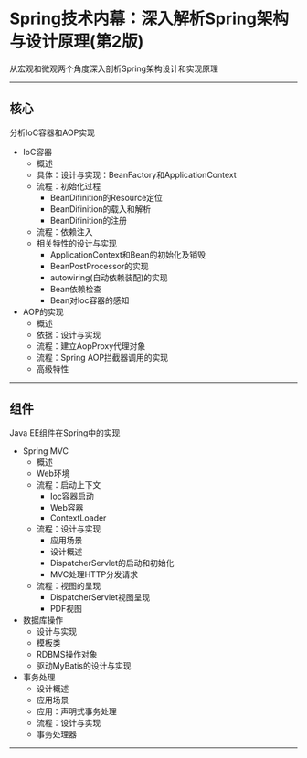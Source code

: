 #   Spring技术内幕：深入解析Spring架构与设计原理(第2版)

从宏观和微观两个角度深入剖析Spring架构设计和实现原理

----

##  核心

分析IoC容器和AOP实现

-   IoC容器
    -   概述
    -   具体：设计与实现：BeanFactory和ApplicationContext
    -   流程：初始化过程
        -   BeanDifinition的Resource定位
        -   BeanDifinition的载入和解析
        -   BeanDifinition的注册
    -   流程：依赖注入
    -   相关特性的设计与实现
        -   ApplicationContext和Bean的初始化及销毁
        -   BeanPostProcessor的实现
        -   autowiring(自动依赖装配)的实现
        -   Bean依赖检查
        -   Bean对Ioc容器的感知
-   AOP的实现
    -   概述
    -   依据：设计与实现
    -   流程：建立AopProxy代理对象
    -   流程：Spring AOP拦截器调用的实现
    -   高级特性

----

##  组件

Java EE组件在Spring中的实现

-   Spring MVC
    -   概述
    -   Web环境
    -   流程：启动上下文
        -   Ioc容器启动
        -   Web容器
        -   ContextLoader
    -   流程：设计与实现
        -   应用场景
        -   设计概述
        -   DispatcherServlet的启动和初始化
        -   MVC处理HTTP分发请求
    -   流程：视图的呈现
        -   DispatcherServlet视图呈现
        -   PDF视图
-   数据库操作
    -   设计与实现
    -   模板类
    -   RDBMS操作对象
    -   驱动MyBatis的设计与实现
-   事务处理
    -   设计概述
    -   应用场景
    -   应用：声明式事务处理
    -   流程：设计与实现
    -   事务处理器

----


